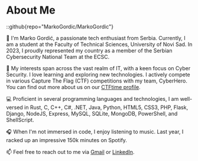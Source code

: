 # About Me

::github{repo="MarkoGordic/MarkoGordic"}

👋 I'm Marko Gordić, a passionate tech enthusiast from Serbia. Currently, I am a student at the Faculty of Technical Sciences, University of Novi Sad. In 2023, I proudly represented my country as a member of the Serbian Cybersecurity National Team at the ECSC.

🌱 My interests span across the vast realm of IT, with a keen focus on Cyber Security. I love learning and exploring new technologies. I actively compete in various Capture The Flag (CTF) competitions with my team, CyberHero. You can find out more about us on our [CTFtime profile](https://ctftime.org/team/).

💻 Proficient in several programming languages and technologies, I am well-versed in Rust, C, C++, C#, .NET, Java, Python, HTML5, CSS3, PHP, Flask, Django, NodeJS, Express, MySQL, SQLite, MongoDB, PowerShell, and ShellScript.

🎧 When I'm not immersed in code, I enjoy listening to music. Last year, I racked up an impressive 150k minutes on Spotify.

📫 Feel free to reach out to me via [Gmail](mailto:mgordic22@gmail.com) or [LinkedIn](https://www.linkedin.com/in/gordic/).